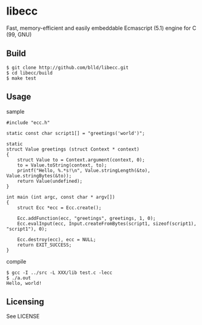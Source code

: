 
libecc
======

Fast, memory-efficient and easily embeddable Ecmascript (5.1) engine for C (99, GNU)

Build
-----

	$ git clone http://github.com/blld/libecc.git
	$ cd libecc/build
	$ make test

Usage
-----

sample

	#include "ecc.h"
	
	static const char script1[] = "greetings('world')";
	
	static
	struct Value greetings (struct Context * context)
	{
		struct Value to = Context.argument(context, 0);
		to = Value.toString(context, to);
		printf("Hello, %.*s!\n", Value.stringLength(&to), Value.stringBytes(&to));
		return Value(undefined);
	}
	
	int main (int argc, const char * argv[])
	{
		struct Ecc *ecc = Ecc.create();
		
		Ecc.addFunction(ecc, "greetings", greetings, 1, 0);
		Ecc.evalInput(ecc, Input.createFromBytes(script1, sizeof(script1), "script1"), 0);
		
		Ecc.destroy(ecc), ecc = NULL;
		return EXIT_SUCCESS;
	}

 compile
 
	$ gcc -I ../src -L XXX/lib test.c -lecc
	$ ./a.out
	Hello, world!

Licensing
---------

See LICENSE

